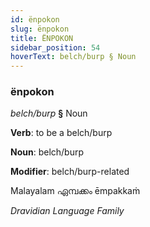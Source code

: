 ```yaml
---
id: ënpokon
slug: ënpokon
title: ËNPOKON
sidebar_position: 54
hoverText: belch/burp § Noun
---
```


### ënpokon

*belch/burp* **§** Noun

**Verb**: to be a belch/burp

**Noun**: belch/burp

**Modifier**: belch/burp-related

Malayalam ഏമ്പക്കം ēmpakkaṁ 

*Dravidian Language Family*